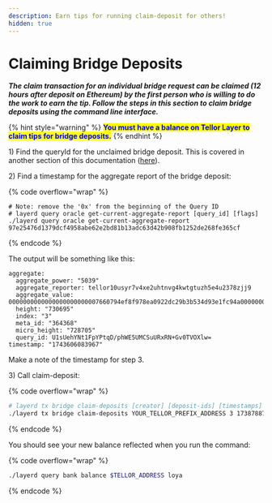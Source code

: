 ```yaml
---
description: Earn tips for running claim-deposit for others!
hidden: true
---
```


# Claiming Bridge Deposits

_**The claim transaction for an individual bridge request can be claimed (12 hours after deposit on Ethereum) by the first person who is willing to do the work to earn the tip. Follow the steps in this section to claim bridge deposits using the command line interface.**_

{% hint style="warning" %}
<mark style="color:blue;">**You must have a balance on Tellor Layer to claim tips for bridge deposits.**</mark>
{% endhint %}

1\) Find the queryId for the unclaimed bridge deposit. This is covered in another section of this documentation ([here](generate-bridge-query-data-ids.md)).

2\) Find a timestamp for the aggregate report of the bridge deposit:

{% code overflow="wrap" %}
```shell
# Note: remove the '0x' from the beginning of the Query ID
# layerd query oracle get-current-aggregate-report [query_id] [flags]
./layerd query oracle get-current-aggregate-report 97e25476d1379dcf4958abe62e2bd81b13adc63d42b908fb1252de268fe365cf
```
{% endcode %}

The output will be something like this:

```
aggregate:
  aggregate_power: "5039"
  aggregate_reporter: tellor10usyr7v4xe2uhtnvg4kwtgtuzh5e4u2378zjj9
  aggregate_value: 0000000000000000000000007660794ef8f978ea0922dc29b3b534d93e1fc94a00000000000000000000000000000000000000000000000000000000000000800000000000000000000000000000000000000000000000000de0b6b3a764000000000000000000000000000000000000000000000000000000b1a2bc2ec50000000000000000000000000000000000000000000000000000000000000000002d74656c6c6f7231376763363771303564357267737a3963617a6e6d307337733565617a7767326533666b6b386500000000000000000000000000000000000000
  height: "730695"
  index: "3"
  meta_id: "364368"
  micro_height: "728705"
  query_id: U1sUehYNt1FpYPtqD/phWE5UMCSuURxRN+Gv0TVOXlw=
timestamp: "1743606083967"
```

Make a note of the timestamp for step 3.

3\) Call claim-deposit:

{% code overflow="wrap" %}
```sh
# layerd tx bridge claim-deposits [creator] [deposit-ids] [timestamps] [flags]
./layerd tx bridge claim-deposits YOUR_TELLOR_PREFIX_ADDRESS 3 1738788758751 --from ACCOUNT_NAME --gas auto --chain-id layertest-4 --fees 10loya --yes
```
{% endcode %}

You should see your new balance reflected when you run the command:

{% code overflow="wrap" %}
```sh
./layerd query bank balance $TELLOR_ADDRESS loya
```
{% endcode %}
